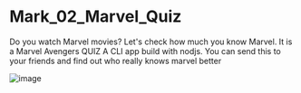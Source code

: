# Mark_02_Marvel_Quiz
Do you watch Marvel movies?  Let's check how much you know Marvel. It is a Marvel Avengers QUIZ
A CLI app build with nodjs. You can send this to your friends and find out who really knows marvel better

![image](https://user-images.githubusercontent.com/108724393/193406181-95608de9-d36b-4b9f-ae58-b753785f1910.png)
